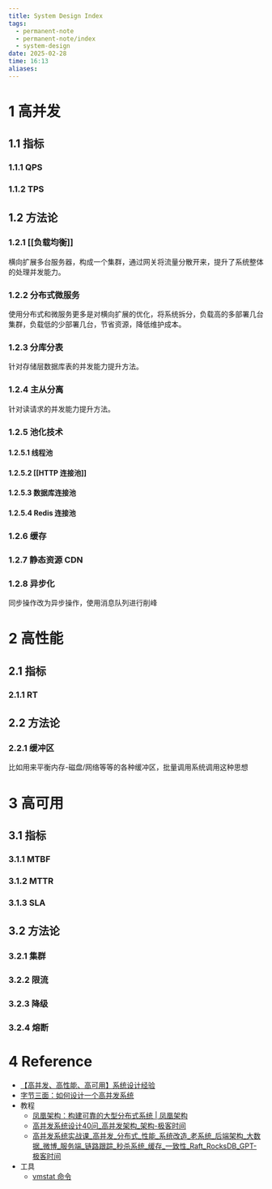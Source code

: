 ```yaml
---
title: System Design Index
tags:
  - permanent-note
  - permanent-note/index
  - system-design
date: 2025-02-28
time: 16:13
aliases:
---
```


# 1 高并发

## 1.1 指标

### 1.1.1 QPS

### 1.1.2 TPS

## 1.2 方法论

### 1.2.1 [[负载均衡]]

横向扩展多台服务器，构成一个集群，通过网关将流量分散开来，提升了系统整体的处理并发能力。

### 1.2.2 分布式微服务

使用分布式和微服务更多是对横向扩展的优化，将系统拆分，负载高的多部署几台集群，负载低的少部署几台，节省资源，降低维护成本。

### 1.2.3 分库分表

针对存储层数据库表的并发能力提升方法。

### 1.2.4 主从分离

针对读请求的并发能力提升方法。

### 1.2.5 池化技术

#### 1.2.5.1 线程池

#### 1.2.5.2 [[HTTP 连接池]]

#### 1.2.5.3 数据库连接池

#### 1.2.5.4 Redis 连接池

### 1.2.6 缓存

### 1.2.7 静态资源 CDN

### 1.2.8 异步化

同步操作改为异步操作，使用消息队列进行削峰

# 2 高性能

## 2.1 指标

### 2.1.1 RT

## 2.2 方法论

### 2.2.1 缓冲区
比如用来平衡内存-磁盘/网络等等的各种缓冲区，批量调用系统调用这种思想

# 3 高可用

## 3.1 指标

### 3.1.1 MTBF

### 3.1.2 MTTR

### 3.1.3 SLA

## 3.2 方法论

### 3.2.1 集群

### 3.2.2 限流

### 3.2.3 降级

### 3.2.4 熔断

# 4 Reference
* [【高并发、高性能、高可用】系统设计经验](【高并发、高性能、高可用】系统设计经验.md)
* [字节三面：如何设计一个高并发系统](字节三面：如何设计一个高并发系统.md)
* 教程
	* [凤凰架构：构建可靠的大型分布式系统 \| 凤凰架构](https://icyfenix.cn/)
	* [高并发系统设计40问\_高并发架构\_架构-极客时间](https://time.geekbang.org/column/intro/100035801)
	* [高并发系统实战课\_高并发\_分布式\_性能\_系统改造\_老系统\_后端架构\_大数据\_微博\_服务端\_链路跟踪\_秒杀系统\_缓存\_一致性\_Raft\_RocksDB\_GPT-极客时间](https://time.geekbang.org/column/intro/100309001)
* 工具
	* [vmstat 命令](vmstat%20命令.md)